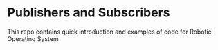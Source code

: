 # Publishers and Subscribers
This repo contains quick introduction and examples of code for Robotic Operating System
